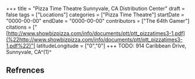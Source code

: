 +++
title = "Pizza Time Theatre Sunnyvale, CA Distribution Center"
draft = false
tags = ["Locations"]
categories = ["Pizza Time Theatre"]
startDate = "0000-00-00"
endDate = "0000-00-00"
contributors = ["The 64th Gamer"]
citations = ["[http://www.showbizpizza.com/info/documents/ptt/ptt_pizzatimes3-1.pdf](%22http://www.showbizpizza.com/info/documents/ptt/ptt_pizzatimes3-1.pdf%22)"]
latitudeLongitude = ["0","0"]
+++
TODO:
914 Caribbean Drive, Sunnyvale, CA^(1)^

## Refrences
